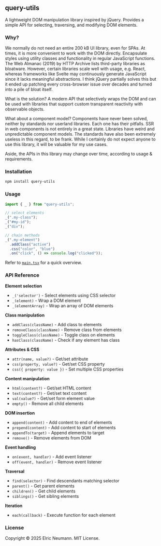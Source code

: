 ## query-utils

A lightweight DOM manipulation library inspired by jQuery. Provides a simple API for selecting, traversing, and modifying DOM elements.

### Why?

We normally do not need an entire 200 kB UI library, even for SPAs. At times, it is more convenient to work with the DOM directly. Encapsulate styles using utility classes and functionality in regular JavaScript functions. The Web Almanac (2019) by HTTP Archive lists third-party libraries as bloatware. However, certain libraries scale well with usage, e.g. React, whereas frameworks like Svelte may continuously generate JavaScript since it lacks meaningful abstractions. I think jQuery partially solves this but it ended up patching every cross-browser issue over decades and turned into a pile of bloat itself.

What is the solution? A modern API that selectively wraps the DOM and can be used with libraries that support custom transparent reactivity with observable objects.

What about a component model? Components have never been solved, neither by standards nor userland libraries. Each one has their pitfalls. SSR in web components is not entirely in a great state. Libraries have weird and unpredictable component models. The standards have also been extremely useless in this regard, to be frank. While I certainly do not expect anyone to use this library, it will be valuable for my use cases.

Aside, the APIs in this library may change over time, according to usage & requirements.

### Installation

```bash
npm install query-utils
```

### Usage

```javascript
import { _ } from "query-utils";

// select elements
_(".my-class");
_("#my-id");
_("div");

// chain methods
_(".my-element")
  .addClass("active")
  .css("color", "blue")
  .on("click", () => console.log("clicked"));
```

Refer to [`main.tsx`](https://github.com/elricmann/query-utils/blob/main/src/main.tsx) for a quick overview.

### API Reference

**Element selection**

- `_('selector')` - Select elements using CSS selector
- `_(element)` - Wrap a DOM element
- `_(elementArray)` - Wrap an array of DOM elements

**Class manipulation**

- `addClass(className)` - Add class to elements
- `removeClass(className)` - Remove class from elements
- `toggleClass(className)` - Toggle class on elements
- `hasClass(className)` - Check if any element has class

**Attributes & CSS**

- `attr(name, value?)` - Get/set attribute
- `css(property, value?)` - Get/set CSS property
- `css({ property: value })` - Set multiple CSS properties

**Content manipulation**

- `html(content?)` - Get/set HTML content
- `text(content?)` - Get/set text content
- `val(value?)` - Get/set form element value
- `empty()` - Remove all child elements

**DOM insertion**

- `append(content)` - Add content to end of elements
- `prepend(content)` - Add content to start of elements
- `appendTo(target)` - Append elements to target
- `remove()` - Remove elements from DOM

**Event handling**

- `on(event, handler)` - Add event listener
- `off(event, handler)` - Remove event listener

**Traversal**

- `find(selector)` - Find descendants matching selector
- `parent()` - Get parent elements
- `children()` - Get child elements
- `siblings()` - Get sibling elements

**Iteration**

- `each(callback)` - Execute function for each element

### License

Copyright © 2025 Elric Neumann. MIT License.
